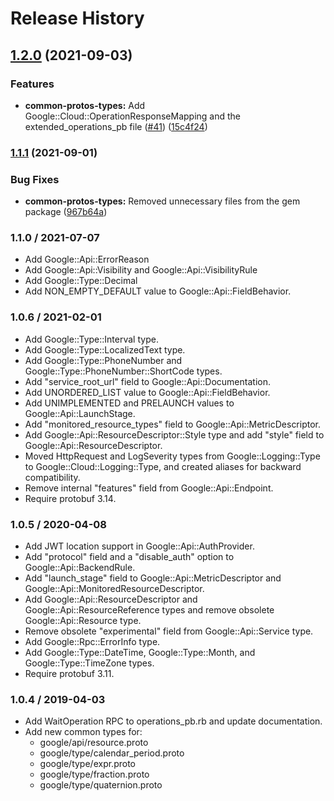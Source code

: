 # Release History

## [1.2.0](https://www.github.com/googleapis/common-protos-ruby/compare/googleapis-common-protos-types/v1.1.1...googleapis-common-protos-types/v1.2.0) (2021-09-03)


### Features

* **common-protos-types:** Add Google::Cloud::OperationResponseMapping and the extended_operations_pb file ([#41](https://www.github.com/googleapis/common-protos-ruby/issues/41)) ([15c4f24](https://www.github.com/googleapis/common-protos-ruby/commit/15c4f241c5eee5e2829e1942145531b6b6d1c482))

### [1.1.1](https://www.github.com/googleapis/common-protos-ruby/compare/googleapis-common-protos-types/v1.1.0...googleapis-common-protos-types/v1.1.1) (2021-09-01)


### Bug Fixes

* **common-protos-types:** Removed unnecessary files from the gem package ([967b64a](https://www.github.com/googleapis/common-protos-ruby/commit/967b64ae2fd58aa9b0f92d6c6176acdaf46b47fc))

### 1.1.0 / 2021-07-07

* Add Google::Api::ErrorReason
* Add Google::Api::Visibility and Google::Api::VisibilityRule
* Add Google::Type::Decimal
* Add NON_EMPTY_DEFAULT value to Google::Api::FieldBehavior.

### 1.0.6 / 2021-02-01

* Add Google::Type::Interval type.
* Add Google::Type::LocalizedText type.
* Add Google::Type::PhoneNumber and Google::Type::PhoneNumber::ShortCode types.
* Add "service_root_url" field to Google::Api::Documentation.
* Add UNORDERED_LIST value to Google::Api::FieldBehavior.
* Add UNIMPLEMENTED and PRELAUNCH values to Google::Api::LaunchStage.
* Add "monitored_resource_types" field to Google::Api::MetricDescriptor.
* Add Google::Api::ResourceDescriptor::Style type and add "style" field to Google::Api::ResourceDescriptor.
* Moved HttpRequest and LogSeverity types from Google::Logging::Type to Google::Cloud::Logging::Type, and created aliases for backward compatibility.
* Remove internal "features" field from Google::Api::Endpoint.
* Require protobuf 3.14.

### 1.0.5 / 2020-04-08

* Add JWT location support in Google::Api::AuthProvider.
* Add "protocol" field and a "disable_auth" option to Google::Api::BackendRule.
* Add "launch_stage" field to Google::Api::MetricDescriptor and Google::Api::MonitoredResourceDescriptor.
* Add Google::Api::ResourceDescriptor and Google::Api::ResourceReference types and remove obsolete Google::Api::Resource type.
* Remove obsolete "experimental" field from Google::Api::Service type.
* Add Google::Rpc::ErrorInfo type.
* Add Google::Type::DateTime, Google::Type::Month, and Google::Type::TimeZone types.
* Require protobuf 3.11.

### 1.0.4 / 2019-04-03

* Add WaitOperation RPC to operations_pb.rb and update documentation.
* Add new common types for:
  + google/api/resource.proto
  + google/type/calendar_period.proto
  + google/type/expr.proto
  + google/type/fraction.proto
  + google/type/quaternion.proto
